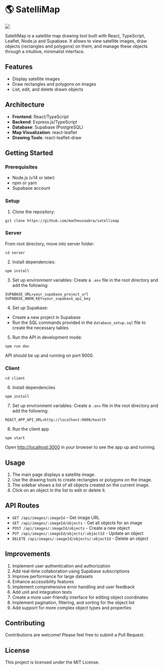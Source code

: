 # 🌎 SatelliMap

<img src="https://github.com/matheuseabra/satellimap/tree/main/docs/satellimap-view.png" />

SatelliMap is a satellite map drawing tool built with React, TypeScript, Leaflet, Node.js and Supabase. It allows to view satellite images, draw objects (rectangles and polygons) on them, and manage these objects through a intuitive, minimalist interface.

## Features

- Display satellite images
- Draw rectangles and polygons on images
- List, edit, and delete drawn objects

## Architecture

- **Frontend**: React/TypeScript
- **Backend**: Express.js/TypeScript 
- **Database**: Supabase (PostgreSQL)
- **Map Visualization**: react-leaflet
- **Drawing Tools**: react-leaflet-draw

## Getting Started

### Prerequisites

- Node.js (v14 or later)
- npm or yarn
- Supabase account

### Setup

1. Clone the repository:
```
git clone https://github.com/matheuseabra/satellimap
```

### Server
From root directory, move into server folder:
```
cd server
```

2. Install dependencies:
```
npm install
```

3. Set up environment variables:
Create a `.env` file in the root directory and add the following:
```
SUPABASE_URL=your_supabase_project_url
SUPABASE_ANON_KEY=your_supabase_api_key
```

4. Set up Supabase:
- Create a new project in Supabase
- Run the SQL commands provided in the `database_setup.sql` file to create the necessary tables

5. Run the API in development mode:
```
npm run dev
```

API should be up and running on port 9000.

### Client
```
cd client
```

6. Install dependenciies
```
npm install
```

7. Set up environment variables:
Create a `.env` file in the root directory and add the following:

```
REACT_APP_API_URL=http://localhost:9000/health
```
8. Run the client app

```
npm start
```

Open [http://localhost:3000](http://localhost:3000) in your browser to see the app up and running.

## Usage

1. The main page displays a satellite image.
2. Use the drawing tools to create rectangles or polygons on the image.
3. The sidebar shows a list of all objects created on the current image.
4. Click on an object in the list to edit or delete it.

## API Routes

- `GET /api/images/:imageId` - Get image URL
- `GET /api/images/:imageId/objects` - Get all objects for an image
- `POST /api/images/:imageId/objects` - Create a new object
- `PUT /api/images/:imageId/objects/:objectId` - Update an object
- `DELETE /api/images/:imageId/objects/:objectId` - Delete an object

## Improvements

1. Implement user authentication and authorization
2. Add real-time collaboration using Supabase subscriptions
3. Improve performance for large datasets
4. Enhance accessibility features
5. Implement comprehensive error handling and user feedback
6. Add unit and integration tests
7. Create a more user-friendly interface for editing object coordinates
8. Implement pagination, filtering, and sorting for the object list
9. Add support for more complex object types and properties

## Contributing

Contributions are welcome! Please feel free to submit a Pull Request.

## License

This project is licensed under the MIT License.